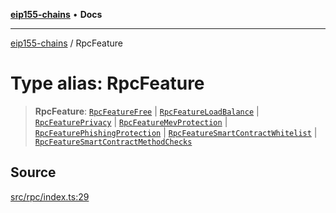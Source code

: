[**eip155-chains**](../README.md) • **Docs**

***

[eip155-chains](../globals.md) / RpcFeature

# Type alias: RpcFeature

> **RpcFeature**: [`RpcFeatureFree`](RpcFeatureFree.md) \| [`RpcFeatureLoadBalance`](RpcFeatureLoadBalance.md) \| [`RpcFeaturePrivacy`](RpcFeaturePrivacy.md) \| [`RpcFeatureMevProtection`](RpcFeatureMevProtection.md) \| [`RpcFeaturePhishingProtection`](RpcFeaturePhishingProtection.md) \| [`RpcFeatureSmartContractWhitelist`](RpcFeatureSmartContractWhitelist.md) \| [`RpcFeatureSmartContractMethodChecks`](RpcFeatureSmartContractMethodChecks.md)

## Source

[src/rpc/index.ts:29](https://github.com/ivanzzeth/eip155-chains/blob/1338acd729e1930017264c44f09e203c6cd544d3/src/rpc/index.ts#L29)
